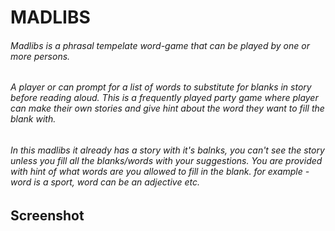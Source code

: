 # MADLIBS
###### Madlibs is a phrasal tempelate word-game that can be played by one or more persons.<br/>
###### A player or can prompt for a list of words to substitute for blanks in story before reading aloud. This is a frequently played party game where player can make their own stories and give hint about the word they want to fill the blank with.
###### In this madlibs it already has a story with it's balnks, you can't see the story unless you fill all the blanks/words with your suggestions. You are provided with hint of what words are you allowed to fill in the blank. for example - word is a sport, word can be an adjective etc.

## Screenshot
